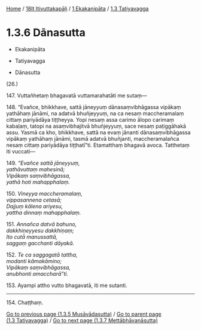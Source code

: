 
[Home](/) / [18It Itivuttakapāḷi](../...md) / [1 Ekakanipāta](...md) / [1.3 Tatiyavagga](../18It/1/1.3.md)

# 1.3.6 Dānasutta

* Ekakanipāta

* Tatiyavagga

* Dānasutta

(26.)

147\. Vuttañhetaṃ bhagavatā vuttamarahatāti me sutaṃ—

148\. “Evañce, bhikkhave, sattā jāneyyuṃ dānasaṃvibhāgassa vipākaṃ yathāhaṃ jānāmi, na adatvā bhuñjeyyuṃ, na ca nesaṃ maccheramalaṃ cittaṃ pariyādāya tiṭṭheyya. Yopi nesaṃ assa carimo ālopo carimaṃ kabaḷaṃ, tatopi na asaṃvibhajitvā bhuñjeyyuṃ, sace nesaṃ paṭiggāhakā assu. Yasmā ca kho, bhikkhave, sattā na evaṃ jānanti dānasaṃvibhāgassa vipākaṃ yathāhaṃ jānāmi, tasmā adatvā bhuñjanti, maccheramalañca nesaṃ cittaṃ pariyādāya tiṭṭhatī”ti. Etamatthaṃ bhagavā avoca. Tatthetaṃ iti vuccati—

149\. _“Evañce sattā jāneyyuṃ,_  
_yathāvuttaṃ mahesinā;_  
_Vipākaṃ saṃvibhāgassa,_  
_yathā hoti mahapphalaṃ._  


150\. _Vineyya maccheramalaṃ,_  
_vippasannena cetasā;_  
_Dajjuṃ kālena ariyesu,_  
_yattha dinnaṃ mahapphalaṃ._  


151\. _Annañca datvā bahuno,_  
_dakkhiṇeyyesu dakkhiṇaṃ;_  
_Ito cutā manussattā,_  
_saggaṃ gacchanti dāyakā._  


152\. _Te ca saggagatā tattha,_  
_modanti kāmakāmino;_  
_Vipākaṃ saṃvibhāgassa,_  
_anubhonti amaccharā”ti._  


153\. Ayampi attho vutto bhagavatā, iti me sutanti.

---

154\. Chaṭṭhaṃ.



[Go to previous page (1.3.5 Musāvādasutta)](1.3.5.md) / [Go to parent page (1.3 Tatiyavagga)](../18It/1/1.3.md) / [Go to next page (1.3.7 Mettābhāvanāsutta)](1.3.7.md)


